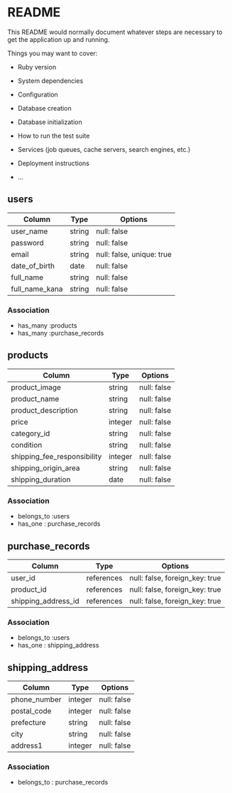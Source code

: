 # README

This README would normally document whatever steps are necessary to get the
application up and running.

Things you may want to cover:

* Ruby version

* System dependencies

* Configuration

* Database creation

* Database initialization

* How to run the test suite

* Services (job queues, cache servers, search engines, etc.)

* Deployment instructions

* ...


## users

| Column             | Type                | Options                   |
|--------------------|---------------------|---------------------------|
| user_name          | string              | null: false               |
| password           | string              | null: false               |
| email              | string              | null: false, unique: true |
| date_of_birth      | date                | null: false               |
| full_name          | string              | null: false               |
| full_name_kana     | string              | null: false               |

### Association
* has_many :products
* has_many :purchase_records




## products

| Column                         | Type                | Options                   |
|--------------------------------|---------------------|---------------------------|
| product_image                  | string              | null: false               |
| product_name                   | string              | null: false               |
| product_description            | string              | null: false               |
| price                          | integer             | null: false               |
| category_id                    | string              | null: false               |
| condition                      | string              | null: false               |
| shipping_fee_responsibility    | integer             | null: false               |
| shipping_origin_area           | string              | null: false               |
| shipping_duration              | date                | null: false               |

### Association
* belongs_to :users
* has_one : purchase_records





## purchase_records

| Column                         | Type                | Options                          |
|--------------------------------|---------------------|----------------------------------|
| user_id                        | references          | null: false, foreign_key: true   |
| product_id                     | references          | null: false, foreign_key: true   |
| shipping_address_id            | references          | null: false, foreign_key: true   |

### Association
* belongs_to :users
* has_one : shipping_address








## shipping_address

| Column                         | Type                | Options                   |
|--------------------------------|---------------------|---------------------------|
| phone_number                   | integer             | null: false               |
| postal_code                    | integer             | null: false               |
| prefecture                     | string              | null: false               |
| city                           | string              | null: false               |
| address1                       | integer             | null: false               |

### Association
* belongs_to : purchase_records